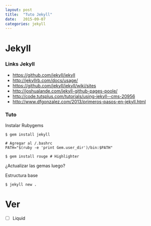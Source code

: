 ```yaml
---
layout: post
title:  "Tuto Jekyll"
date:   2015-09-07
categories: jekyll
---
```


# Jekyll

### Links Jekyll

+ https://github.com/jekyll/jekyll
+ http://jekyllrb.com/docs/usage/
+ https://github.com/jekyll/jekyll/wiki/sites
+ http://joshualande.com/jekyll-github-pages-poole/
+ http://code.tutsplus.com/tutorials/using-jekyll--cms-20956
+ http://www.dfgonzalez.com/2013/primeros-pasos-en-jekyll.html

### Tuto

Instalar Rubygems
```
$ gem install jekyll

# Agregar al /.bashrc
PATH="$(ruby -e 'print Gem.user_dir')/bin:$PATH"

$ gem install rouge # Highlighter
```

¿Actualizar las gemas luego?

Estructura base
```
$ jekyll new .
```

# Ver
- [ ] Liquid

